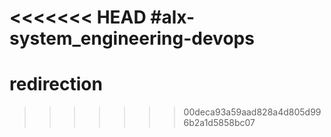 <<<<<<< HEAD
#alx-system_engineering-devops
=======
# redirection
>>>>>>> 00deca93a59aad828a4d805d996b2a1d5858bc07
